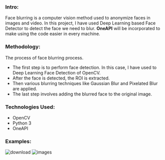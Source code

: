 ### Intro:

Face blurring is a computer vision method used to anonymize faces in images and video. In this project, I have used Deep Learning based Face Detector to detect the face we need to blur. **OneAPI** will be incorporated to make using the code easier in every machine. 

### Methodology:
The process of face blurring process.
- The first step is to perform face detection. In this case, I have used to Deep Learning Face Detection of OpenCV.
- After the face is detected, the ROI is extracted.
- Then various blurring techniques like Gaussian Blur and Pixelated Blur are applied. 
- The last step involves adding the blurred face to the original image.

### Technologies Used:
- OpenCV
- Python 3
- OneAPI

### Examples:
![download](https://user-images.githubusercontent.com/60208804/114264996-e7d8e080-9a0b-11eb-9d46-df4ce150ab56.jpg)
![images](https://user-images.githubusercontent.com/60208804/114264998-eb6c6780-9a0b-11eb-8c0b-e60d556d221a.jpg)

